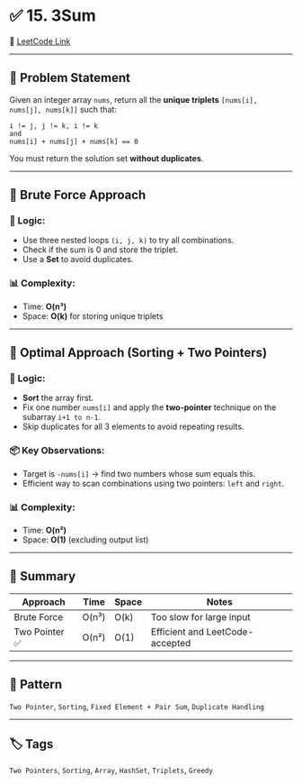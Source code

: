# ✅ 15. 3Sum

🔗 [LeetCode Link](https://leetcode.com/problems/3sum/)

---

## 🧠 Problem Statement

Given an integer array `nums`, return all the **unique triplets** `[nums[i], nums[j], nums[k]]` such that:
```
i != j, j != k, i != k
and
nums[i] + nums[j] + nums[k] == 0
```
You must return the solution set **without duplicates**.

---

## 🥉 Brute Force Approach

### 🔸 Logic:
- Use three nested loops `(i, j, k)` to try all combinations.
- Check if the sum is 0 and store the triplet.
- Use a **Set** to avoid duplicates.

### 📊 Complexity:
- Time: **O(n³)**
- Space: **O(k)** for storing unique triplets

---

## 🥇 Optimal Approach (Sorting + Two Pointers)

### 🔸 Logic:
- **Sort** the array first.
- Fix one number `nums[i]` and apply the **two-pointer** technique on the subarray `i+1 to n-1`.
- Skip duplicates for all 3 elements to avoid repeating results.

### 📦 Key Observations:
- Target is `-nums[i]` → find two numbers whose sum equals this.
- Efficient way to scan combinations using two pointers: `left` and `right`.

### 📊 Complexity:
- Time: **O(n²)**
- Space: **O(1)** (excluding output list)

---

## 📌 Summary

| Approach             | Time    | Space   | Notes                              |
|----------------------|---------|---------|------------------------------------|
| Brute Force          | O(n³)   | O(k)    | Too slow for large input           |
| Two Pointer ✅        | O(n²)   | O(1)    | Efficient and LeetCode-accepted    |

---

## 🧩 Pattern
`Two Pointer`, `Sorting`, `Fixed Element + Pair Sum`, `Duplicate Handling`

---

## 🏷️ Tags
`Two Pointers`, `Sorting`, `Array`, `HashSet`, `Triplets`, `Greedy`
